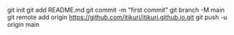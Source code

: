 git init
git add README.md
git commit -m "first commit"
git branch -M main
git remote add origin https://github.com/itikuri/itikuri.github.io.git
git push -u origin main
